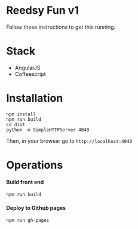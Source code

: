 Reedsy Fun v1
================

Follow these instructions to get this running.

# Stack
- AngularJS
- Coffeescript

# Installation
    npm install
    npm run build
    cd dist
    python -m SimpleHTTPServer 4040

Then, in your browser go to `http://localhost:4040`

# Operations

#### Build front end
    npm run build

#### Deploy to Github pages
    npm run gh-pages